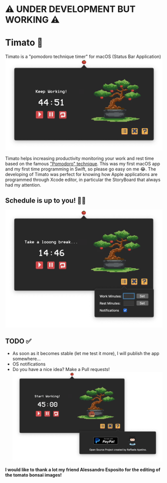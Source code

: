 # ⚠️ UNDER DEVELOPMENT BUT WORKING ⚠️
# Timato 🍅
Timato is a "pomodoro technique timer" for macOS (Status Bar Application)
![full](/Images/main.png)

Timato helps increasing productivity monitoring your work and rest time based on the famous ["Pomodoro" technique](https://en.wikipedia.org/wiki/Pomodoro_Technique).
This was my first macOS app and my first time programming in Swift, so please go easy on me 😂. The developing of Timato was perfect for knowing how Apple applications are programmed through Xcode editor, in particular the StoryBoard that always had my attention.

## Schedule is up to you! 👨‍💻
![full](/Images/settings.png)
## TODO ✅
* As soon as it becomes stable (let me test it more), I will publish the app somewhere...
* OS notifications
* Do you have a nice idea? Make a Pull requests!
![full](/Images/info.png)

**I would like to thank a lot my friend Alessandro Esposito for the editing of the tomato bonsai images!**
